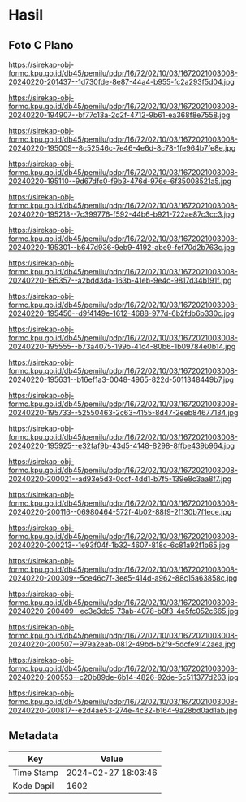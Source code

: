 # Hasil

## Foto C Plano

https://sirekap-obj-formc.kpu.go.id/db45/pemilu/pdpr/16/72/02/10/03/1672021003008-20240220-201437--1d730fde-8e87-44a4-b955-fc2a293f5d04.jpg

https://sirekap-obj-formc.kpu.go.id/db45/pemilu/pdpr/16/72/02/10/03/1672021003008-20240220-194907--bf77c13a-2d2f-4712-9b61-ea368f8e7558.jpg

https://sirekap-obj-formc.kpu.go.id/db45/pemilu/pdpr/16/72/02/10/03/1672021003008-20240220-195009--8c52546c-7e46-4e6d-8c78-1fe964b7fe8e.jpg

https://sirekap-obj-formc.kpu.go.id/db45/pemilu/pdpr/16/72/02/10/03/1672021003008-20240220-195110--9d67dfc0-f9b3-476d-976e-6f35008521a5.jpg

https://sirekap-obj-formc.kpu.go.id/db45/pemilu/pdpr/16/72/02/10/03/1672021003008-20240220-195218--7c399776-f592-44b6-b921-722ae87c3cc3.jpg

https://sirekap-obj-formc.kpu.go.id/db45/pemilu/pdpr/16/72/02/10/03/1672021003008-20240220-195301--b647d936-9eb9-4192-abe9-fef70d2b763c.jpg

https://sirekap-obj-formc.kpu.go.id/db45/pemilu/pdpr/16/72/02/10/03/1672021003008-20240220-195357--a2bdd3da-163b-41eb-9e4c-9817d34b191f.jpg

https://sirekap-obj-formc.kpu.go.id/db45/pemilu/pdpr/16/72/02/10/03/1672021003008-20240220-195456--d9f4149e-1612-4688-977d-6b2fdb6b330c.jpg

https://sirekap-obj-formc.kpu.go.id/db45/pemilu/pdpr/16/72/02/10/03/1672021003008-20240220-195555--b73a4075-199b-41c4-80b6-1b09784e0b14.jpg

https://sirekap-obj-formc.kpu.go.id/db45/pemilu/pdpr/16/72/02/10/03/1672021003008-20240220-195631--b16ef1a3-0048-4965-822d-5011348449b7.jpg

https://sirekap-obj-formc.kpu.go.id/db45/pemilu/pdpr/16/72/02/10/03/1672021003008-20240220-195733--52550463-2c63-4155-8d47-2eeb84677184.jpg

https://sirekap-obj-formc.kpu.go.id/db45/pemilu/pdpr/16/72/02/10/03/1672021003008-20240220-195925--e32faf9b-43d5-4148-8298-8ffbe439b964.jpg

https://sirekap-obj-formc.kpu.go.id/db45/pemilu/pdpr/16/72/02/10/03/1672021003008-20240220-200021--ad93e5d3-0ccf-4dd1-b7f5-139e8c3aa8f7.jpg

https://sirekap-obj-formc.kpu.go.id/db45/pemilu/pdpr/16/72/02/10/03/1672021003008-20240220-200116--06980464-572f-4b02-88f9-2f130b7f1ece.jpg

https://sirekap-obj-formc.kpu.go.id/db45/pemilu/pdpr/16/72/02/10/03/1672021003008-20240220-200213--1e93f04f-1b32-4607-818c-6c81a92f1b65.jpg

https://sirekap-obj-formc.kpu.go.id/db45/pemilu/pdpr/16/72/02/10/03/1672021003008-20240220-200309--5ce46c7f-3ee5-414d-a962-88c15a63858c.jpg

https://sirekap-obj-formc.kpu.go.id/db45/pemilu/pdpr/16/72/02/10/03/1672021003008-20240220-200409--ec3e3dc5-73ab-4078-b0f3-4e5fc052c665.jpg

https://sirekap-obj-formc.kpu.go.id/db45/pemilu/pdpr/16/72/02/10/03/1672021003008-20240220-200507--979a2eab-0812-49bd-b2f9-5dcfe9142aea.jpg

https://sirekap-obj-formc.kpu.go.id/db45/pemilu/pdpr/16/72/02/10/03/1672021003008-20240220-200553--c20b89de-6b14-4826-92de-5c511377d263.jpg

https://sirekap-obj-formc.kpu.go.id/db45/pemilu/pdpr/16/72/02/10/03/1672021003008-20240220-200817--e2d4ae53-274e-4c32-b164-9a28bd0ad1ab.jpg


## Metadata

| Key        | Value               |
| ---------- | ------------------- |
| Time Stamp | 2024-02-27 18:03:46 |
| Kode Dapil | 1602                |



